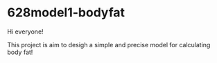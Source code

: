 # 628model1-bodyfat
Hi everyone!

This project is aim to desigh a simple and precise model for calculating body fat!
